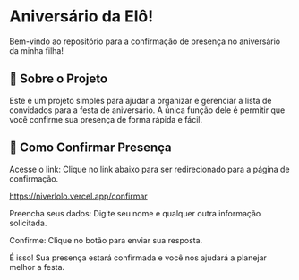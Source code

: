 # Aniversário da Elô!

Bem-vindo ao repositório para a confirmação de presença no aniversário da minha filha!

## 🎂 Sobre o Projeto

Este é um projeto simples para ajudar a organizar e gerenciar a lista de convidados para a festa de aniversário. A única função dele é permitir que você confirme sua presença de forma rápida e fácil.

## 📝 Como Confirmar Presença

Acesse o link: Clique no link abaixo para ser redirecionado para a página de confirmação.

https://niverlolo.vercel.app/confirmar

Preencha seus dados: Digite seu nome e qualquer outra informação solicitada.

Confirme: Clique no botão para enviar sua resposta.

É isso! Sua presença estará confirmada e você nos ajudará a planejar melhor a festa.
